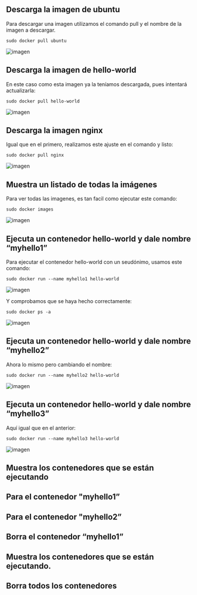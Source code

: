 ## Descarga la imagen de ubuntu

Para descargar una imagen utilizamos el comando pull y el nombre de la imagen a descargar.
```
sudo docker pull ubuntu
```
![imagen](https://github.com/user-attachments/assets/4bb8bc09-23cf-4877-9353-bb63608939be)

## Descarga la imagen de hello-world

En este caso como esta imagen ya la teníamos descargada, pues intentará actualizarla:
```
sudo docker pull hello-world
```
![imagen](https://github.com/user-attachments/assets/6584fae9-75eb-4ac7-b972-4822473b0e00)

## Descarga la imagen nginx

Igual que en el primero, realizamos este ajuste en el comando y listo:
```
sudo docker pull nginx
```
![imagen](https://github.com/user-attachments/assets/b3d39a5c-5825-47b3-8e8d-ab9133d50af1)

## Muestra un listado de todas la imágenes

Para ver todas las imagenes, es tan facil como ejecutar este comando:
```
sudo docker images
```
![imagen](https://github.com/user-attachments/assets/ebcafd47-9bde-4565-9ffd-6439fd699aff)

## Ejecuta un contenedor hello-world y dale nombre “myhello1”

Para ejecutar el contenedor hello-world con un seudónimo, usamos este comando:
```
sudo docker run --name myhello1 hello-world
```
![imagen](https://github.com/user-attachments/assets/484f2c39-da30-4b39-bc2d-6cdd9863e79c)

Y comprobamos que se haya hecho correctamente:
```
sudo docker ps -a
```
![imagen](https://github.com/user-attachments/assets/30ea18ad-9551-449f-82a0-f686125e2038)

## Ejecuta un contenedor hello-world y dale nombre “myhello2”

Ahora lo mismo pero cambiando el nombre:
```
sudo docker run --name myhello2 hello-world
```
![imagen](https://github.com/user-attachments/assets/b706dcda-7a59-4268-add7-945fef4708a0)

## Ejecuta un contenedor hello-world y dale nombre “myhello3”

Aquí igual que en el anterior:
```
sudo docker run --name myhello3 hello-world
```
![imagen](https://github.com/user-attachments/assets/14f4d0d8-5574-4b9a-9cd4-52102083eeda)

## Muestra los contenedores que se están ejecutando
## Para el contenedor "myhello1”
## Para el contenedor "myhello2”
## Borra el contenedor “myhello1”
## Muestra los contenedores que se están ejecutando.
## Borra todos los contenedores
